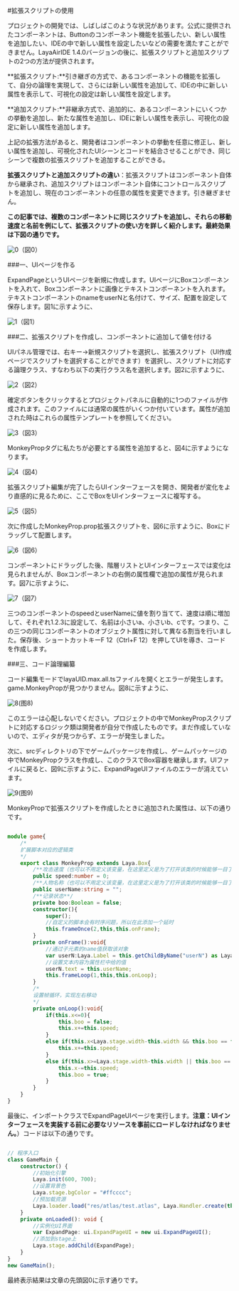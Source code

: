 #拡張スクリプトの使用

プロジェクトの開発では、しばしばこのような状況があります。公式に提供されたコンポーネントは、Buttonのコンポーネント機能を拡張したい、新しい属性を追加したい、IDEの中で新しい属性を設定したいなどの需要を満たすことができません。LayaAirIDE 1.4.0バージョンの後に、拡張スクリプトと追加スクリプトの2つの方法が提供されます。

​**拡張スクリプト:**引き継ぎの方式で、あるコンポーネントの機能を拡張して、自分の論理を実現して、さらには新しい属性を追加して、IDEの中に新しい属性を表示して、可視化の設定は新しい属性を設定します。

​**追加スクリプト:**非継承方式で、追加的に、あるコンポーネントにいくつかの挙動を追加し、新たな属性を追加し、IDEに新しい属性を表示し、可視化の設定に新しい属性を追加します。

上記の拡張方法があると、開発者はコンポーネントの挙動を任意に修正し、新しい属性を追加し、可視化されたUIシーンとコードを結合させることができ、同じシーンで複数の拡張スクリプトを追加することができる。

​**拡張スクリプトと追加スクリプトの違い**：拡張スクリプトはコンポーネント自体から継承され、追加スクリプトはコンポーネント自体にコントロールスクリプトを追加し、現在のコンポーネントの任意の属性を変更できます。引き継ぎません。

​**この記事では、複数のコンポーネントに同じスクリプトを追加し、それらの移動速度と名前を例にして、拡張スクリプトの使い方を詳しく紹介します。最終効果は下図の通りです。**

![0](img\0.gif)（図0）

###一、UIページを作る

ExpandPageというUIページを新規に作成します。UIページにBoxコンポーネントを入れて、Boxコンポーネントに画像とテキストコンポーネントを入れます。テキストコンポーネントのnameをuserNと名付けて、サイズ、配置を設定して保存します。図1に示すように、

![1](img\1.png)（図1）



###二、拡張スクリプトを作成し、コンポーネントに追加して値を付ける

UIパネル管理では、右キー→新規スクリプトを選択し、拡張スクリプト（UI作成ページでスクリプトを選択することができます）を選択し、スクリプトに対応する論理クラス、すなわち以下の実行クラス名を選択します。図2に示すように、

![2](img\2.png)（図2）

確定ボタンをクリックするとプロジェクトパネルに自動的に1つのファイルが作成されます。このファイルには通常の属性がいくつか付いています。属性が追加された時はこれらの属性テンプレートを参照してください。

![3](img\3.png)（図3）

MonkeyPropタグに私たちが必要とする属性を追加すると、図4に示すようになります。

![4](img\4.png)（図4）

拡張スクリプト編集が完了したらUIインターフェースを開き、開発者が変化をより直感的に見るために、ここでBoxをUIインターフェースに複写する。

![5](img\5.png)（図5）

次に作成したMonkeyProp.prop拡張スクリプトを、図6に示すように、Boxにドラッグして配置します。

![6](img\6.gif)（図6）

コンポーネントにドラッグした後、階層リストとUIインターフェースでは変化は見られませんが、Boxコンポーネントの右側の属性欄で追加の属性が見られます。図7に示すように、

![7](img\7.png)（図7）

三つのコンポーネントのspeedとuserNameに値を割り当てて、速度は順に増加して、それぞれ1.2.3に設定して、名前は小さいa、小さいb、cです。つまり、この三つの同じコンポーネントのオブジェクト属性に対して異なる割当を行いました。保存後、ショートカットキーF 12（Ctrl+F 12）を押してUIを導き、コードを作成します。



###三、コード論理編纂

コード編集モードでlayaUID.max.all.tsファイルを開くとエラーが発生します。game.MonkeyPropが見つかりません。図8に示すように、

![8](img\8.png)(图8)


このエラーは心配しないでください。プロジェクトの中でMonkeyPropスクリプトに対応するロジック類は開発者が自分で作成したものです。まだ作成していないので、エディタが見つからず、エラーが発生しました。

次に、srcディレクトリの下でゲームパッケージを作成し、ゲームパッケージの中でMonkeyPropクラスを作成し、このクラスでBox容器を継承します。UIファイルに戻ると、図9に示すように、ExpandPageUIファイルのエラーが消えています。

![9](img\9.png)(图9)


MonkeyPropで拡張スクリプトを作成したときに追加された属性は、以下の通りです。


```typescript

module game{
    /*
    扩展脚本对应的逻辑类
    */
    export class MonkeyProp extends Laya.Box{
        /**攻击速度（也可以不用定义该变量，在这里定义是为了打开该类的时候能够一目了然的看到对应的脚本中添加了哪些属性）**/
		public speed:number = 0;
		/**人物名称（也可以不用定义该变量，在这里定义是为了打开该类的时候能够一目了然的看到对应的脚本中添加了哪些属性）**/
		public userName:string = "";
		/**记录状态**/		
		private boo:Boolean = false;
        constructor(){
            super();
            //自定义的脚本会有时序问题，所以在此添加一个延时
            this.frameOnce(2,this,this.onFrame);
        }
        private onFrame():void{
            //通过子元素的name值获取该对象
            var userN:Laya.Label = this.getChildByName("userN") as Laya.Label;
            //设置文本内容为属性栏中给的值
            userN.text = this.userName;
            this.frameLoop(1,this,this.onLoop);
        }
        /*
        设置帧循环，实现左右移动
        */
        private onLoop():void{
            if(this.x<=0){
				this.boo = false;
				this.x+=this.speed;
			}
			else if(this.x<Laya.stage.width-this.width && this.boo == false){
				this.x+=this.speed;
			}
			else if(this.x>=Laya.stage.width-this.width || this.boo == true){
				this.x-=this.speed;
				this.boo = true;
			}
        }
    }
}
```


最後に、インポートクラスでExpandPageUIページを実行します。**注意：UIインターフェースを実装する前に必要なリソースを事前にロードしなければなりません。**）コードは以下の通りです。


```typescript

// 程序入口
class GameMain {
    constructor() {
        //初始化引擎
        Laya.init(600, 700);
        //设置背景色
        Laya.stage.bgColor = "#ffcccc";
        //预加载资源
        Laya.loader.load("res/atlas/test.atlas", Laya.Handler.create(this, this.onLoaded));
    }
    private onLoaded(): void {
        //实例化UI界面
        var ExpandPage: ui.ExpandPageUI = new ui.ExpandPageUI();
        //添加到stage上
        Laya.stage.addChild(ExpandPage);
    }
}
new GameMain();
```


最終表示結果は文章の先頭図0に示す通りです。



